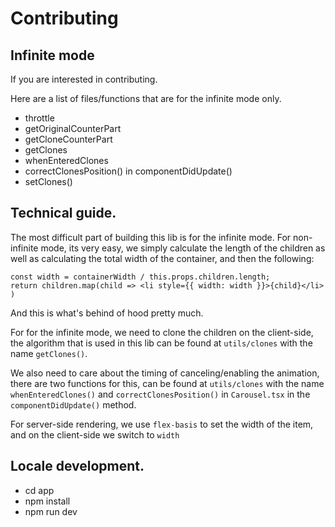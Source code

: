 # Contributing

## Infinite mode

If you are interested in contributing.

Here are a list of files/functions that are for the infinite mode only.

- throttle
- getOriginalCounterPart
- getCloneCounterPart
- getClones
- whenEnteredClones
- correctClonesPosition() in componentDidUpdate()
- setClones()

## Technical guide.

The most difficult part of building this lib is for the infinite mode. For non-infinite mode, its very easy, we simply calculate the length of the children as well as calculating the total width of the container, and then the following:

```
const width = containerWidth / this.props.children.length;
return children.map(child => <li style={{ width: width }}>{child}</li> )
```

And this is what's behind of hood pretty much.

For for the infinite mode, we need to clone the children on the client-side, the algorithm that is used in this lib can be found at `utils/clones` with the name `getClones()`.

We also need to care about the timing of canceling/enabling the animation, there are two functions for this, can be found at `utils/clones` with the name `whenEnteredClones()` and `correctClonesPosition()` in `Carousel.tsx` in the `componentDidUpdate()` method.

For server-side rendering, we use `flex-basis` to set the width of the item, and on the client-side we switch to `width`

## Locale development.

- cd app
- npm install
- npm run dev
